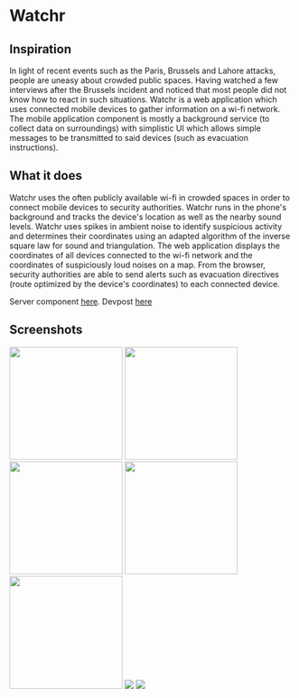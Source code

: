 # Watchr

## Inspiration
In light of recent events such as the Paris, Brussels and Lahore attacks, people are uneasy about crowded public spaces. Having watched a few interviews after the Brussels incident and noticed that most people did not know how to react in such situations. Watchr is a web application which uses connected mobile devices to gather information on a wi-fi network. The mobile application component is mostly a background service (to collect data on surroundings) with simplistic UI which allows simple messages to be transmitted to said devices (such as evacuation instructions).

## What it does
Watchr uses the often publicly available wi-fi in crowded spaces in order to connect mobile devices to security authorities. Watchr runs in the phone's background and tracks the device's location as well as the nearby sound levels. Watchr uses spikes in ambient noise to identify suspicious activity and determines their coordinates using an adapted algorithm of the inverse square law for sound and triangulation. The web application displays the coordinates of all devices connected to the wi-fi network and the coordinates of suspiciously loud noises on a map. From the browser, security authorities are able to send alerts such as evacuation directives (route optimized by the device's coordinates) to each connected device.

Server component [here](https://github.com/lucyyu24/cassandre-server).
Devpost [here](http://devpost.com/software/watchr-1s3cqu)

## Screenshots
<img src="https://raw.githubusercontent.com/marwanad/Watchr/master/screenshots/1.png " style="width: 200px;"/>
<img src="https://raw.githubusercontent.com/marwanad/Watchr/master/screenshots/2.png " style="width: 200px;"/>
<img src="https://raw.githubusercontent.com/marwanad/Watchr/master/screenshots/3.png " style="width: 200px;"/>
<img src="https://raw.githubusercontent.com/marwanad/Watchr/master/screenshots/4.png " style="width: 200px;"/>
<img src="https://raw.githubusercontent.com/marwanad/Watchr/master/screenshots/5.png " style="width: 200px;"/>
<img src="https://raw.githubusercontent.com/marwanad/Watchr/master/screenshots/6.png />
<img src="https://raw.githubusercontent.com/marwanad/Watchr/master/screenshots/7.png />
<img src="https://raw.githubusercontent.com/marwanad/Watchr/master/screenshots/8.png />
<img src="https://raw.githubusercontent.com/marwanad/Watchr/master/screenshots/9.png />
